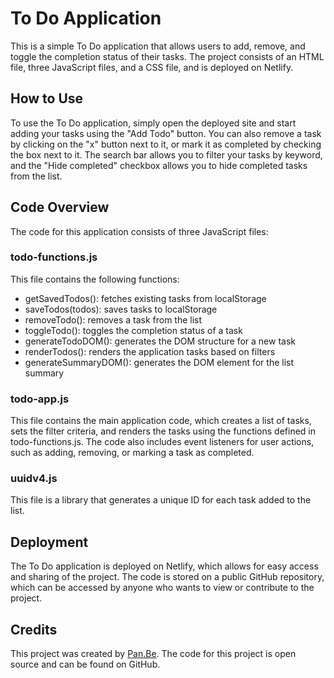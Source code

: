 # To Do Application
This is a simple To Do application that allows users to add, remove, and toggle the completion status of their tasks. The project consists of an HTML file, three JavaScript files, and a CSS file, and is deployed on Netlify.

## How to Use
To use the To Do application, simply open the deployed site and start adding your tasks using the "Add Todo" button. You can also remove a task by clicking on the "x" button next to it, or mark it as completed by checking the box next to it. The search bar allows you to filter your tasks by keyword, and the "Hide completed" checkbox allows you to hide completed tasks from the list.

## Code Overview
The code for this application consists of three JavaScript files:

### todo-functions.js
This file contains the following functions:

* getSavedTodos(): fetches existing tasks from localStorage
* saveTodos(todos): saves tasks to localStorage
* removeTodo(): removes a task from the list
* toggleTodo(): toggles the completion status of a task
* generateTodoDOM(): generates the DOM structure for a new task
* renderTodos(): renders the application tasks based on filters
* generateSummaryDOM(): generates the DOM element for the list summary
### todo-app.js
This file contains the main application code, which creates a list of tasks, sets the filter criteria, and renders the tasks using the functions defined in todo-functions.js. The code also includes event listeners for user actions, such as adding, removing, or marking a task as completed.

### uuidv4.js
This file is a library that generates a unique ID for each task added to the list.

## Deployment
The To Do application is deployed on Netlify, which allows for easy access and sharing of the project. The code is stored on a public GitHub repository, which can be accessed by anyone who wants to view or contribute to the project.

## Credits
This project was created by [Pan.Be](https://pan-be.vercel.app). The code for this project is open source and can be found on GitHub.

